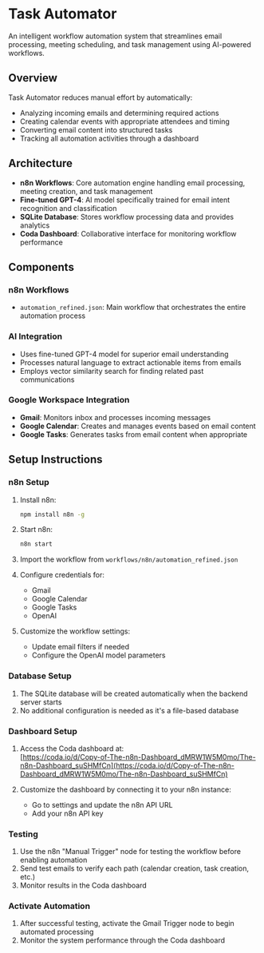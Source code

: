 # Task Automator

An intelligent workflow automation system that streamlines email processing, meeting scheduling, and task management using AI-powered workflows.

## Overview

Task Automator reduces manual effort by automatically:
- Analyzing incoming emails and determining required actions
- Creating calendar events with appropriate attendees and timing
- Converting email content into structured tasks
- Tracking all automation activities through a dashboard

## Architecture

- **n8n Workflows**: Core automation engine handling email processing, meeting creation, and task management  
- **Fine-tuned GPT-4**: AI model specifically trained for email intent recognition and classification  
- **SQLite Database**: Stores workflow processing data and provides analytics  
- **Coda Dashboard**: Collaborative interface for monitoring workflow performance  

## Components

### n8n Workflows

- `automation_refined.json`: Main workflow that orchestrates the entire automation process

### AI Integration

- Uses fine-tuned GPT-4 model for superior email understanding  
- Processes natural language to extract actionable items from emails  
- Employs vector similarity search for finding related past communications  

### Google Workspace Integration

- **Gmail**: Monitors inbox and processes incoming messages  
- **Google Calendar**: Creates and manages events based on email content  
- **Google Tasks**: Generates tasks from email content when appropriate  

## Setup Instructions

### n8n Setup

1. Install n8n:
    ```bash
    npm install n8n -g
    ```

2. Start n8n:
    ```bash
    n8n start
    ```

3. Import the workflow from `workflows/n8n/automation_refined.json`

4. Configure credentials for:
    - Gmail  
    - Google Calendar  
    - Google Tasks  
    - OpenAI  

5. Customize the workflow settings:
    - Update email filters if needed  
    - Configure the OpenAI model parameters  

### Database Setup

1. The SQLite database will be created automatically when the backend server starts  
2. No additional configuration is needed as it's a file-based database  

### Dashboard Setup

1. Access the Coda dashboard at:  
   [https://coda.io/d/Copy-of-The-n8n-Dashboard_dMRW1W5M0mo/The-n8n-Dashboard_suSHMfCn](https://coda.io/d/Copy-of-The-n8n-Dashboard_dMRW1W5M0mo/The-n8n-Dashboard_suSHMfCn)

2. Customize the dashboard by connecting it to your n8n instance:
    - Go to settings and update the n8n API URL  
    - Add your n8n API key  

### Testing

1. Use the n8n "Manual Trigger" node for testing the workflow before enabling automation  
2. Send test emails to verify each path (calendar creation, task creation, etc.)  
3. Monitor results in the Coda dashboard  

### Activate Automation

1. After successful testing, activate the Gmail Trigger node to begin automated processing  
2. Monitor the system performance through the Coda dashboard  
